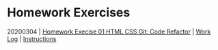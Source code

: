 # Homework Exercises

20200304 | [Homework Execise 01 HTML CSS Git: Code Refactor](../homework/docs/01/) | [Work Log](../homework/docs/01/ADJ_LOG.md) | [Instructions](../homework/docs/01/README.md)
